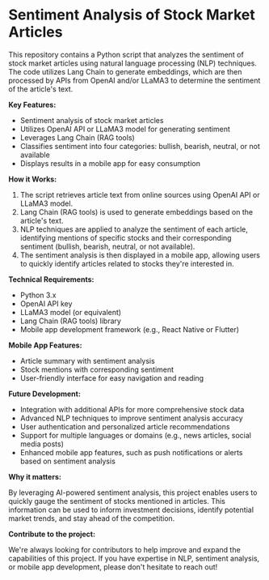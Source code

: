 **Sentiment Analysis of Stock Market Articles**
=====================================================

This repository contains a Python script that analyzes the sentiment of stock market articles using 
natural language processing (NLP) techniques. The code utilizes Lang Chain to generate embeddings, which are then 
processed by APIs from OpenAI and/or LLaMA3 to determine the sentiment of the article's text.

**Key Features:**

* Sentiment analysis of stock market articles
* Utilizes OpenAI API or LLaMA3 model for generating sentiment
* Leverages Lang Chain (RAG tools)
* Classifies sentiment into four categories: bullish, bearish, neutral, or not available
* Displays results in a mobile app for easy consumption

**How it Works:**

1. The script retrieves article text from online sources using OpenAI API or LLaMA3 model.
2. Lang Chain (RAG tools) is used to generate embeddings based on the article's text.
3. NLP techniques are applied to analyze the sentiment of each article, identifying mentions of specific 
stocks and their corresponding sentiment (bullish, bearish, neutral, or not available).
4. The sentiment analysis is then displayed in a mobile app, allowing users to quickly identify articles 
related to stocks they're interested in.

**Technical Requirements:**

* Python 3.x
* OpenAI API key
* LLaMA3 model (or equivalent)
* Lang Chain (RAG tools) library
* Mobile app development framework (e.g., React Native or Flutter)

**Mobile App Features:**

* Article summary with sentiment analysis
* Stock mentions with corresponding sentiment
* User-friendly interface for easy navigation and reading

**Future Development:**

* Integration with additional APIs for more comprehensive stock data
* Advanced NLP techniques to improve sentiment analysis accuracy
* User authentication and personalized article recommendations
* Support for multiple languages or domains (e.g., news articles, social media posts)
* Enhanced mobile app features, such as push notifications or alerts based on sentiment analysis

**Why it matters:**

By leveraging AI-powered sentiment analysis, this project enables users to quickly gauge the sentiment of 
stocks mentioned in articles. This information can be used to inform investment decisions, identify 
potential market trends, and stay ahead of the competition.

**Contribute to the project:**

We're always looking for contributors to help improve and expand the capabilities of this project. If you 
have expertise in NLP, sentiment analysis, or mobile app development, please don't hesitate to reach 
out!
